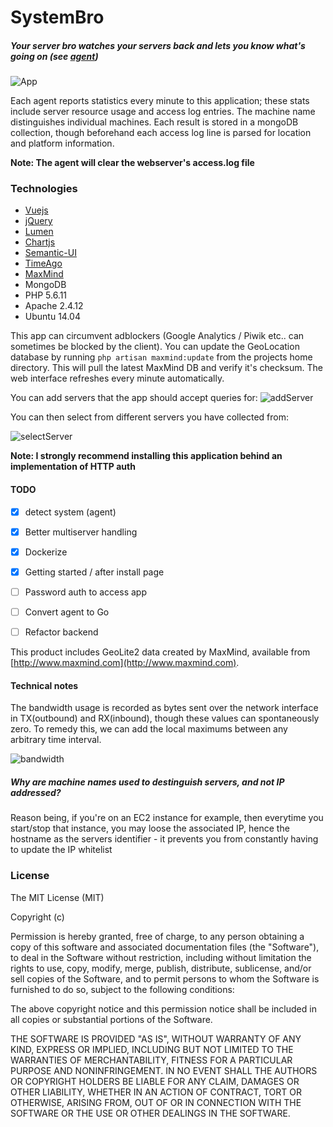 # SystemBro
##### Your server bro watches your servers back and lets you know what's going on (see [agent](https://github.com/jwdeitch/SystemBroAgent))


![App](https://s3-us-west-2.amazonaws.com/8201393personal/s/lkuw7.jpg)


Each agent reports statistics every minute to this application; these stats include server resource usage and access log entries. The machine name distinguishes individual machines. Each result is stored in a mongoDB collection, though beforehand each access log line is parsed for location and platform information. 

**Note: The agent will clear the webserver's access.log file**

### Technologies
- [Vuejs](http://vuejs.org/)
- [jQuery](https://jquery.com/)
- [Lumen](https://lumen.laravel.com/)
- [Chartjs](http://www.chartjs.org/)
- [Semantic-UI](http://semantic-ui.com/)
- [TimeAgo](http://timeago.yarp.com/)
- [MaxMind](http://www.maxmind.com)
- MongoDB
- PHP 5.6.11
- Apache 2.4.12
- Ubuntu 14.04


This app can circumvent adblockers (Google Analytics / Piwik etc.. can sometimes be blocked by the client). You can update the GeoLocation database by running ```php artisan maxmind:update``` from the projects home directory. This will pull the latest MaxMind DB and verify it's checksum. The web interface refreshes every minute automatically.

You can add servers that the app should accept queries for:
![addServer](https://s3-us-west-2.amazonaws.com/8201393personal/s/zqhly.jpg)


You can then select from different servers you have collected from:

![selectServer](https://s3-us-west-2.amazonaws.com/8201393personal/s/fbjnz.jpg)


**Note: I strongly recommend installing this application behind an implementation of HTTP auth**

#### TODO
- [x] detect system (agent)
- [x] Better multiserver handling
- [X] Dockerize
- [X] Getting started / after install page
- [ ] Password auth to access app
- [ ] Convert agent to Go
- [ ] Refactor backend


This product includes GeoLite2 data created by MaxMind, available from
[http://www.maxmind.com](http://www.maxmind.com).



#### Technical notes

The bandwidth usage is recorded as bytes sent over the network interface in TX(outbound) and RX(inbound), though these values can spontaneously zero. To remedy this, we can add the local maximums between any arbitrary time interval.

![bandwidth](https://s3-us-west-2.amazonaws.com/8201393personal/s/rvbv5.png)

##### Why are machine names used to destinguish servers, and not IP addressed?
Reason being, if you're on an EC2 instance for example, then everytime you start/stop that instance, you may loose the associated IP, hence the hostname as the servers identifier - it prevents you from constantly having to update the IP whitelist




### License

The MIT License (MIT)

Copyright (c) <Taylor Otwell>

Permission is hereby granted, free of charge, to any person obtaining a copy
of this software and associated documentation files (the "Software"), to deal
in the Software without restriction, including without limitation the rights
to use, copy, modify, merge, publish, distribute, sublicense, and/or sell
copies of the Software, and to permit persons to whom the Software is
furnished to do so, subject to the following conditions:

The above copyright notice and this permission notice shall be included in
all copies or substantial portions of the Software.

THE SOFTWARE IS PROVIDED "AS IS", WITHOUT WARRANTY OF ANY KIND, EXPRESS OR
IMPLIED, INCLUDING BUT NOT LIMITED TO THE WARRANTIES OF MERCHANTABILITY,
FITNESS FOR A PARTICULAR PURPOSE AND NONINFRINGEMENT. IN NO EVENT SHALL THE
AUTHORS OR COPYRIGHT HOLDERS BE LIABLE FOR ANY CLAIM, DAMAGES OR OTHER
LIABILITY, WHETHER IN AN ACTION OF CONTRACT, TORT OR OTHERWISE, ARISING FROM,
OUT OF OR IN CONNECTION WITH THE SOFTWARE OR THE USE OR OTHER DEALINGS IN
THE SOFTWARE.